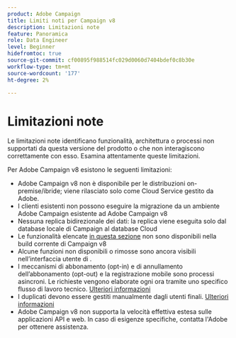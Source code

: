 ```yaml
---
product: Adobe Campaign
title: Limiti noti per Campaign v8
description: Limitazioni note
feature: Panoramica
role: Data Engineer
level: Beginner
hidefromtoc: true
source-git-commit: cf00895f988514fc029d0060d7404bdef0c8b30e
workflow-type: tm+mt
source-wordcount: '177'
ht-degree: 2%

---
```


# Limitazioni note

Le limitazioni note identificano funzionalità, architettura o processi non supportati da questa versione del prodotto o che non interagiscono correttamente con esso. Esamina attentamente queste limitazioni.

Per Adobe Campaign v8 esistono le seguenti limitazioni:

* Adobe Campaign v8 non è disponibile per le distribuzioni on-premise/ibride; viene rilasciato solo come Cloud Service gestito da Adobe.
* I clienti esistenti non possono eseguire la migrazione da un ambiente Adobe Campaign esistente ad Adobe Campaign v8
* Nessuna replica bidirezionale dei dati: la replica viene eseguita solo dal database locale di Campaign al database Cloud
* Le funzionalità elencate [in questa sezione](capability-matrix.md#gs-unavailable-features) non sono disponibili nella build corrente di Campaign v8
* Alcune funzioni non disponibili o rimosse sono ancora visibili nell’interfaccia utente di .
* I meccanismi di abbonamento (opt-in) e di annullamento dell’abbonamento (opt-out) e la registrazione mobile sono processi asincroni. Le richieste vengono elaborate ogni ora tramite uno specifico flusso di lavoro tecnico. [Ulteriori informazioni](../config/replication.md#tech-wf)
* I duplicati devono essere gestiti manualmente dagli utenti finali. [Ulteriori informazioni](../dev/keys.md)
* Adobe Campaign v8 non supporta la velocità effettiva estesa sulle applicazioni API e web. In caso di esigenze specifiche, contatta l&#39;Adobe per ottenere assistenza.


